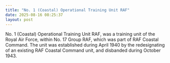 ```yaml
---
title: "No. 1 (Coastal) Operational Training Unit RAF"
date: 2025-08-16 08:25:37 
layout: post
---
```


No. 1 (Coastal) Operational Training Unit RAF, was a training unit of the Royal Air Force, within No. 17 Group RAF, which was part of RAF Coastal Command. The unit was established during April 1940 by the redesignating of an existing RAF Coastal Command unit, and disbanded during October 1943.